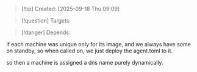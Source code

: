 
>[!tip] Created: [2025-09-18 Thu 09:09]

>[!question] Targets: 

>[!danger] Depends: 

if each machine was unique only for its image, and we always have some on standby, so when called on, we just deploy the agent.toml to it.

so then a machine is assigned a dns name purely dynamically.

